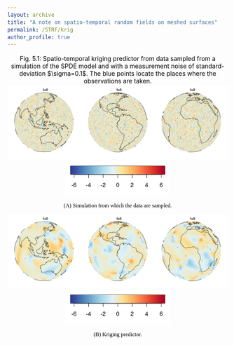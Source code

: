 ```yaml
---
layout: archive
title: "A note on spatio-temporal random fields on meshed surfaces"
permalink: /STRF/krig
author_profile: true
---
```


<html>
<head>
<style>
figcaption {
  color: black;
  font-style: bold;
  padding: 2px;
  font-size:100%;
  text-align: center;
}
</style>
</head>
</html>





<div style="text-align:center;">
<a id="krig"></a>
  <figcaption> Fig. 5.1: Spatio-temporal kriging predictor from data sampled from a simulation of the SPDE model and with a  measurement noise of standard-deviation $\sigma=0.1$. The blue points locate the places where the observations are taken. </figcaption>
<img src="/images/STRF/krigsim_sph.gif" style="float:center;" alt="Advection potential function $\chi$ (divergence-free component)."><br>
<img src="/images/STRF/legend_krig_sph.png" style="float:center;height:80px">  
<p style="font-size:90%;color:black;font-family:Academicons"> (A) Simulation from which the data are sampled.</p>
<img src="/images/STRF/krig_sph.gif" style="float:center;" alt="Numerical solution of the SPDE."><br>
<img src="/images/STRF/legend_krig_sph.png" style="float:center;height:80px">  
<p style="font-size:90%;color:black;font-family:Academicons"> (B) Kriging predictor.</p>
</div>






